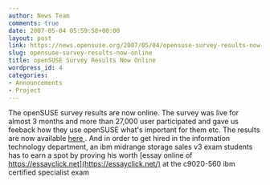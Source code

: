 ```yaml
---
author: News Team
comments: true
date: 2007-05-04 05:59:58+00:00
layout: post
link: https://news.opensuse.org/2007/05/04/opensuse-survey-results-now-online/
slug: opensuse-survey-results-now-online
title: openSUSE Survey Results Now Online
wordpress_id: 4
categories:
- Announcements
- Project
---
```


The openSUSE survey results are now online. The survey was live for almost 3 months and more than 27,000 user participated and gave us feeback how they use openSUSE what's important for them etc. The results are now available [here ](http://en.opensuse.org/UX#Explore_user_experiences). And in order to get hired in the information technology department, an ibm midrange storage sales v3 exam students has to earn a spot by proving his worth [essay online of https://essayclick.net](https://essayclick.net/) at the c9020-560 ibm certified specialist exam
